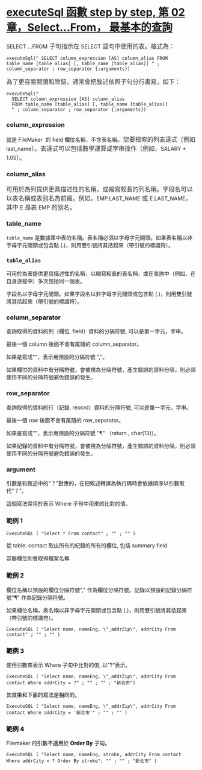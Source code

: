 <h1><a href="https://github.com/jsl-liao/fm3275.github.io/blob/main/filemaker%20executeSql%20function/executeSql%20%E5%87%BD%E6%95%B8%20step%20by%20step%2C%20%E7%AC%AC%2002%20%E7%AB%A0%EF%BC%8CSelect...From%EF%BC%8C%20%E6%9C%80%E5%9F%BA%E6%9C%AC%E7%9A%84%E6%9F%A5%E8%A9%A2.md" target="_blank">executeSql 函數 step by step, 第 02 章，Select...From， 最基本的查詢</a></h1><p>SELECT ...FROM<span style="color: rgb(51, 51, 51); background-color: rgb(250, 250, 250); font-size: 16px;"> 子句指示在 </span>SELECT<span style="color: rgb(51, 51, 51); background-color: rgb(250, 250, 250); font-size: 16px;"> 語句中使用的表。格式為：</span></p><pre><code >executeSql(" SELECT column_expression [AS] column_alias FROM table_name [table_alias] [, table_name [table_alias]] " ; column_separator ; row_separator {;arguments}) </code></pre><p><span style="color: rgb(51, 51, 51); background-color: rgb(250, 250, 250); font-size: 16px;">為了更容易閱讀和除錯，通常會把敘述依照子句分行書寫，如下：</span></p><pre><code >executeSql("
  SELECT column_expression [AS] column_alias 
  FROM table_name [table_alias] [, table_name [table_alias]]
  " ; column_separator ; row_separator {;arguments}) </code></pre><h3>column_expression</h3><p>就是 FileMaker &nbsp;的 field 欄位名稱，不含表名稱<span style="color: rgb(51, 51, 51); background-color: rgb(250, 250, 250); font-size: 16px;">。您要檢索的列表達式（例如 </span>last_name<span style="color: rgb(51, 51, 51); background-color: rgb(250, 250, 250); font-size: 16px;">）。表達式可以包括數學運算或字串操作（例如，</span>SALARY * 1.05<span style="color: rgb(51, 51, 51); background-color: rgb(250, 250, 250); font-size: 16px;">）。</span></p><h3>column_alias</h3><p><span style="color: rgb(51, 51, 51); background-color: rgb(250, 250, 250); font-size: 16px;">可用於為列提供更具描述性的名稱，或縮寫較長的列名稱。字段名可以以表名稱或表别名為前綴。例如，</span>EMP.LAST_NAME<span style="color: rgb(51, 51, 51); background-color: rgb(250, 250, 250); font-size: 16px;"> 或 </span>E.LAST_NAME<span style="color: rgb(51, 51, 51); background-color: rgb(250, 250, 250); font-size: 16px;">，其中 </span>E<span style="color: rgb(51, 51, 51); background-color: rgb(250, 250, 250); font-size: 16px;"> 是表 </span>EMP<span style="color: rgb(51, 51, 51); background-color: rgb(250, 250, 250); font-size: 16px;"> 的别名。</span></p><h3>table_name</h3><p style="text-align: start;"><code>table_name</code> 是數據庫中表的名稱。表名稱必須以字母字元開頭。如果表名稱以非字母字元開頭或包含點 (.)，則用雙引號將其括起來（帶引號的標識符）。</p><h3 style="text-align: start;"><span style="font-family: &quot;Times New Roman&quot;;"><code>table_alias</code></span><span style="font-family: &quot;Times New Roman&quot;;"> </span></h3><p style="text-align: start;">可用於為表提供更具描述性的名稱，以縮寫較長的表名稱，或在查詢中（例如，在自身連接中）多次包括同一個表。</p><p style="text-align: start;">字段名以字母字元開頭。如果字段名以非字母字元開頭或包含點 (.)，則用雙引號將其括起來（帶引號的標識符）。</p><h3><span style="color: rgb(0, 0, 0);">column_separator</span></h3><p>查詢取得的資料的列（欄位, field）資料的分隔符號, 可以是單一字元，字串。</p><p>最後一個 column 後面不會有尾隨的 column_separator。</p><p>如果是寫成""，表示用預設的分隔符號 ","。</p><p>如果欄位的資料中有<span style="color: rgb(0, 0, 0);">分隔符號</span>，會被視為分隔符號，產生錯誤的資料分隔，則必須使用不同的分隔符號避免錯誤的發生。</p><h3 style="text-align: start;">row_separator</h3><p style="text-align: start;">查詢取得的資料的行（記錄, reocrd）資料的分隔符號, 可以是單一字元，字串。</p><p style="text-align: start;">最後一個 row 後面不會有尾隨的 row_separator。</p><p style="text-align: start;">如果是寫成""，表示用預設的分隔符號 "¶" （return , char(13)）。</p><p style="text-align: start;">如果<span style="color: rgb(0, 0, 0);">記錄</span>的資料中有分隔符號，會被視為分隔符號，產生錯誤的資料分隔，則必須使用不同的分隔符號避免錯誤的發生。</p><h3 style="text-align: start;">argument</h3><p>引數是和敘述中的“？”對應的，在把敘述轉譯為執行碼時會依據順序以引數取代“？”。</p><p>這個寫法常用於表示 Where 子句中用來的比對的值。</p><h3>範例 1</h3><pre><code >ExecuteSQL ( "Select * From contact" ; "" ; "" )</code></pre><p>從 table: contact 取出所有的紀錄的所有的欄位, 包括 summary field</p><p>容器欄位則會取得檔案名稱</p><h3><span style="color: rgb(0, 0, 0);">範例 2</span></h3><p style="text-align: start;">欄位名稱以預設的欄位分隔符號"," 作為欄位分隔符號。記錄以預設的記錄分隔符號"¶" 作為記錄分隔符號。</p><p style="text-align: start;">如果欄位名稱，表名稱以非字母字元開頭或包含點 (.)，則用雙引號將其括起來（帶引號的標識符）。</p><pre><code >ExecuteSQL ( "Select name, nameEng, \"_addrZip\", addrCity From contact" ; "" ; "" )</code></pre><h3><span style="color: rgb(0, 0, 0);">範例 3</span></h3><p style="text-align: start;">使用引數來表示 Where 子句中比對的值, 以“?“表示。</p><pre><code >ExecuteSQL ( "Select name, nameEng, \"_addrZip\", addrCity From contact Where addrCity = ?" ; "" ; "" ; "新北市")</code></pre><p><span style="color: rgb(0, 0, 0);">其效果和下面的寫法是相同的。</span></p><pre><code >ExecuteSQL ( "Select name, nameEng, \"_addrZip\", addrCity From contact Where addrCity = '新北市'" ; "" ; "" )</code></pre><h3><span style="color: rgb(0, 0, 0);">範例 4</span></h3><p><span style="color: rgb(0, 0, 0);">Filemaker 的引數不適用於 </span><span style="color: rgb(0, 0, 0);"><strong>Order By</strong></span><span style="color: rgb(0, 0, 0);"> 子句。</span></p><pre><code >ExecuteSQL ( "Select name, nameEng, stroke, addrCity From contact Where addrCity = ? Order By stroke"; "" ; "" ; "新北市" )</code></pre><p><br></p>